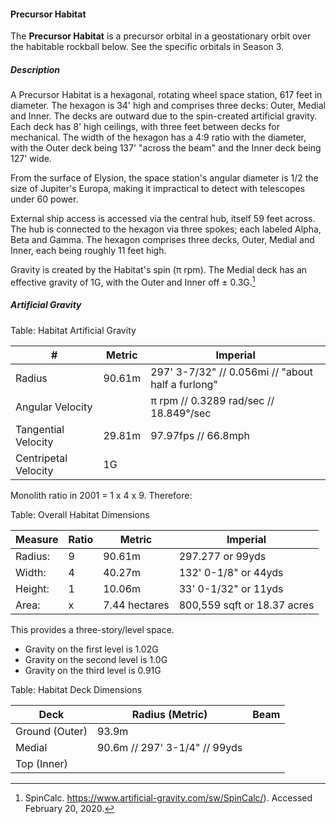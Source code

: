 #### Precursor Habitat

The **Precursor Habitat** is a precursor orbital in a geostationary orbit over the habitable rockball below. See the specific orbitals in Season 3.

##### Description

A Precursor Habitat is a hexagonal, rotating wheel space station, 617 feet in diameter. The hexagon is 34' high and comprises three decks: Outer, Medial and Inner. The decks are outward due to the spin-created artificial gravity. Each deck has 8' high ceilings, with three feet between decks for mechanical. The width of the hexagon has a 4:9 ratio with the diameter, with the Outer deck being 137' "across the beam" and the Inner deck being 127' wide.

From the surface of Elysion, the space station's angular diameter is 1/2 the size of Jupiter's Europa, making it impractical to detect with telescopes under 60 power.

External ship access is accessed via the central hub, itself 59 feet across. The hub is connected to the hexagon via three spokes; each labeled Alpha, Beta and Gamma. The hexagon comprises three decks, Outer, Medial and Inner, each being roughly 11 feet high.

Gravity is created by the Habitat's spin (π rpm). The Medial deck has an effective gravity of 1G, with the Outer and Inner off ± 0.3G.[^spin-calc]

[^spin-calc]: SpinCalc. https://www.artificial-gravity.com/sw/SpinCalc/). Accessed February 20, 2020.

##### Artificial Gravity

Table: Habitat Artificial Gravity

| # | Metric | Imperial |
| --- | --- | --- |
| Radius  | 90.61m | 297' 3-7/32" // 0.056mi // "about half a furlong"|
| Angular Velocity   |  | π rpm // 0.3289 rad/sec  // 18.849°/sec |
| Tangential Velocity   | 29.81m   | 97.97fps // 66.8mph |
| Centripetal Velocity   | 1G  |

Monolith ratio in 2001 = 1 x 4 x 9. Therefore:

Table: Overall Habitat Dimensions

| Measure | Ratio | Metric | Imperial
| --- | --- | --- | --- |
|Radius:| 9 | 90.61m | 297.277 or 99yds |
|Width: | 4 | 40.27m | 132' 0-1/8" or 44yds |
|Height:| 1 | 10.06m | 33' 0-1/32" or 11yds |
|Area:  | x | 7.44 hectares | 800,559 sqft or 18.37 acres  |

This provides a three-story/level space.
* Gravity on the first level is 1.02G
* Gravity on the second level is 1.0G
* Gravity on the third level is 0.91G

Table: Habitat Deck Dimensions

| Deck          | Radius (Metric) | Beam |
| --- |  --- |--- |
| Ground (Outer) | 93.9m |
| Medial         | 90.6m // 297' 3-1/4" // 99yds |
| Top (Inner)    |
